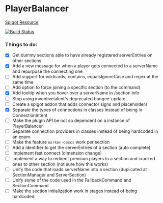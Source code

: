 # PlayerBalancer
[Spigot Resource](https://www.spigotmc.org/resources/10788/)

[![Build Status](https://travis-ci.com/Jamezrin/PlayerBalancer.svg?token=2yUi9WpA9QzSbJx9eTmy&branch=master)](https://travis-ci.com/Jamezrin/PlayerBalancer)

### Things to do:
- [x] Get dummy sections able to have already registered serverEntries on other sections
- [x] Add a new message for when a player gets connected to a serverName and repurpose the connecting one
- [ ] Add support for wildcards, contains, equalsIgnoreCase and regex at the same time
- [ ] Add option to force joining a specific section (to the command)
- [x] Add tooltip when you hover over a serverName in /section info
- [ ] Stop using inventivetalent's deprecated bungee-update
- [ ] Create a spigot addon that adds connector signs and placeholders
- [x] Separate the types of connections in classes instead of being in ConnectionIntent
- [ ] Make the plugin API be not so dependent on a instance of PlayerBalancer
- [ ] Separate connection providers in classes instead of being hardcoded in an enum
- [ ] Make the feature `marker-descs` work per section
- [ ] Add a identifier to get the serverEntries of a section (auto complete)
- [ ] Implement fast connect (dimension change)
- [ ] Implement a way to redirect premium players to a section and cracked ones to other section (not sure how this works)
- [ ] Unify the code that loads serverName into a section (duplicated at SectionManager and ServerSection) 
- [ ] Unify some of the code used in the FallbackCommand and SectionCommand
- [ ] Make the section initialization work in stages instead of being hardcoded